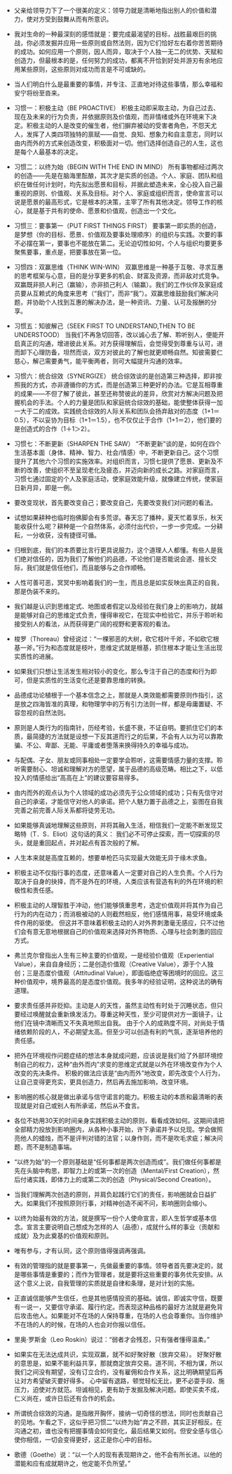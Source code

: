 - 父亲给领导力下了一个很美的定义：领导力就是清晰地指出别人的价值和潜力，使对方受到鼓舞从而有所意识。

- 我对生命的一种最深刻的感悟就是：要完成最渴望的目标，战胜最艰巨的挑战，你必须发掘并应用一些原则或自然法则，因为它们恰好左右着你苦苦期待的成功。如何应用一个原则，因人而异，取决于个人独一无二的优势、天赋和创造力，但最根本的是，任何努力的成功，都离不开恰到好处并游刃有余地应用某些原则，这些原则对成功而言是不可或缺的。

- 当人们明白什么是最重要的事情，并专注、正直地对待这些事情，那么幸福和安宁将纷至沓来。

- 习惯一：积极主动（BE PROACTIVE） 积极主动即采取主动，为自己过去、现在及未来的行为负责，并依据原则及价值观，而非情绪或外在环境来下决定。积极主动的人是改变的催生者，他们摒弃被动的受害者角色，不怨天尤人，发挥了人类四项独特的禀赋——自觉、良知、想象力和自主意志，同时以由内而外的方式来创造改变，积极面对一切。他们选择创造自己的人生，这也是每个人最基本的决定。

- 习惯二：以终为始（BEGIN WITH THE END IN MIND） 所有事物都经过两次的创造——先是在脑海里酝酿，其次才是实质的创造。个人、家庭、团队和组织在做任何计划时，均先拟出愿景和目标，并据此塑造未来，全心投入自己最重视的原则、价值观、关系及目标。对个人、家庭或组织而言，使命宣言可以说是愿景的最高形式，它是根本的决策，主宰了所有其他决定。领导工作的核心，就是基于共有的使命、愿景和价值观，创造出一个文化。

- 习惯三：要事第一（PUT FIRST THINGS FIRST） 要事第一即实质的创造，是梦想（你的目标、愿景、价值观及要事处理顺序）的组织与实践。次要的事不必摆在第一，要事也不能放在第二。无论迫切性如何，个人与组织均要更多聚焦要事，重点是，把要事放在第一位。

- 习惯四：双赢思维（THINK WIN-WIN） 双赢思维是一种基于互敬、寻求互惠的思考框架与心意，目的是分享更多的机会、财富及资源，而非敌对式竞争。双赢既非损人利己（赢输），亦非损己利人（输赢）。我们的工作伙伴及家庭成员要从互赖式的角度来思考（“我们”，而非“我”）。双赢思维鼓励我们解决问题，并协助个人找到互惠的解决办法，是一种资讯、力量、认可及报酬的分享。

- 习惯五：知彼解己（SEEK FIRST TO UNDERSTAND,THEN TO BE UNDERSTOOD） 当我们不再急切回答，改以诚心去了解、聆听别人，便能开启真正的沟通，增进彼此关系。对方获得理解后，会觉得受到尊重与认可，进而卸下心理防备，坦然而谈，双方对彼此的了解也就更顺畅自然。知彼需要仁慈心，解己需要勇气，能平衡两者，则可大幅提升沟通的效率。

- 习惯六：统合综效（SYNERGIZE） 统合综效谈的是创造第三种选择，即非按照我的方式，亦非遵循你的方式，而是创造第三种更好的办法。它是互相尊重的成果——不但了解了彼此，甚至还称赞彼此的差异，欣赏对方解决问题及把握机会的手法。个人的力量是团队和家庭统合综效的基础，能使整体获得一加一大于二的成效。实践统合综效的人际关系和团队会扬弃敌对的态度（1+1＝0.5），不以妥协为目标（1+1＝1.5），也不仅仅止于合作（1+1＝2），他们要的是创造式的合作（1＋1＞2）。

- 习惯七：不断更新（SHARPEN THE SAW） “不断更新”谈的是，如何在四个生活基本面（身体、精神、智力、社会/情感）中，不断更新自己。这个习惯提升了其他六个习惯的实施效率。对组织而言，习惯七提供了愿景、更新及不断的改善，使组织不至呈现老化及疲态，并迈向新的成长之路。对家庭而言，习惯七通过固定的个人及家庭活动，使家庭效能升级，就像建立传统，使家庭日新月异，即是一例。

- 要改变现状，首先要改变自己；要改变自己，先要改变我们对问题的看法。

- 试想如果耕种也临时抱佛脚会有多荒谬。春天忘了播种，夏天忙着享乐，秋天能收获什么呢？耕种是一个自然体系，必须付出代价，一步一步完成。一分耕耘，一分收获，没有捷径可循。

- 归根到底，我们的本质要比言行更具说服力，这个道理人人都懂。有些人是我们绝对信任的，因为我们了解他们的品德，不论他们是否能说会道、擅长交际，我们就是信任他们，而且能够与之合作顺畅。

- 人性可善可恶，冥冥中影响着我们的一生，而且总是如实反映出真正的自我，那是伪装不来的。

- 我们越是认识到思维定式、地图或者假定以及经验在我们身上的影响力，就越是能够对自己的思维定式负责，懂得审视它，在现实中检验它，并乐于聆听和接受别人的看法，从而获得更广阔的视野和更客观的看法。

- 梭罗（Thoreau）曾经说过：“一棵邪恶的大树，砍它枝叶千斧，不如砍它根基一斧。”行为和态度就是枝叶，思维定式就是根基，抓住根本才能让生活出现实质性的进展。

- 如果我们只想让生活发生相对较小的变化，那么专注于自己的态度和行为即可，但是实质性的生活变化还是要靠思维的转换。

- 品德成功论植根于一个基本信念之上，那就是人类效能都需要原则作指引，这是放之四海皆准的真理，和物理学中的万有引力法则一样，都是毋庸置疑、不容忽视的自然法则。

- 原则是人类行为的指南针，历经考验，长盛不衰，不证自明。要抓住它们的本质，最简捷的方法就是设想一下反其道而行之的后果，不会有人以为可以靠欺骗、不公、卑鄙、无能、平庸或者堕落来换得持久的幸福与成功。

- 与配偶、子女、朋友或同事相处一定要学会聆听，这需要情感力量的支撑。聆听需要耐心、坦诚和理解对方的愿望，属于品德的高级范畴。相比之下，以低投入的情感给出“高高在上”的建议要容易得多。

- 由内而外的观点认为个人领域的成功必须先于公众领域的成功；只有先信守对自己的承诺，才能信守对他人的承诺。把个人魅力置于品德之上，妄图在自我完善之前完善人际关系都将徒劳无功。

- 如果能够真诚地理解这些原则，并将其融入生活，相信我们一定能不断发现艾略特（T．S．Eliot）这句话的真义： 我们必不可停止探索，而一切探索的尽头，就是重回起点，并对起点有首次般的了解。

- 人生本来就是高度互赖的，想要单枪匹马实现最大效能无异于缘木求鱼。

- 积极主动不仅指行事的态度，还意味着人一定要对自己的人生负责。个人行为取决于自身的抉择，而不是外在的环境，人类应该有营造有利的外在环境的积极性和责任感。

- 积极主动的人理智胜于冲动，他们能够慎重思考，选定价值观并将其作为自己行为的内在动力；而消极被动的人则截然相反，他们感情用事，易受环境或条件作用的驱使。 但这并不意味着积极主动的人对外界刺激毫无感应，只不过他们会有意无意地根据自己的价值观来选择对外界物质、心理与社会刺激的回应方式。

- 弗兰克尔曾指出人生有三种主要的价值观，一是经验价值观（Experiential Value），来自自身经历；二是创造价值观（Creative Value），源于个人独创；三是态度价值观（Attitudinal Value），即面临绝症等困境时的回应。这三种价值观中，境界最高的是态度价值观。我多年的经验证明，这种说法的确有道理。

- 要求责任感并非贬抑。主动是人的天性，虽然主动性有时处于沉睡状态，但只要经过唤醒就会重新焕发活力。尊重这种天性，至少可提供对方一面镜子，让他们在镜中清晰而又不失真地照出自我。 由于个人的成熟度不同，对尚处于情绪依赖阶段的人，不必期望太高。但至少可以创造有利的气氛，逐渐培养他的责任感。

- 把外在环境视作问题症结的想法本身就成问题，应该说是我们给了外部环境控制自己的权力，这种“由外而内”求变的思维定式就是以外在环境改变作为个人改变的先决条件。 积极的做法应该是“由内而外”地改变，即先改变个人行为，让自己变得更充实，更具创造力，然后再去施加影响，改变环境。

- 影响圈的核心就是做出承诺与信守诺言的能力。积极主动的本质和最清晰的表现就是对自己或别人有所承诺，然后从不食言。

- 各位不妨用30天的时间亲身实践积极主动的原则，看看成效如何。这期间请把全部精力投放到影响圈内，从各种小事开始，许下承诺并予以兑现。学会做照亮他人的蜡烛，而不是评判对错的法官；以身作则，而不是吹毛求疵；解决问题，而不是制造事端。

- “以终为始”的一个原则基础是“任何事都是两次创造而成”。我们做任何事都是先在头脑中构思，即智力上的或第一次的创造（Mental/First Creation），然后付诸实践，即体力上的或第二次的创造（Physical/Second Creation）。

- 当我们理解两次创造的原则，并肩负起践行它们的责任，影响圈就会日益扩大。如果我们不按照原则行事，对精神创造不闻不问，影响圈则会缩小。

- 以终为始最有效的方法，就是撰写一份个人使命宣言，即人生哲学或基本信念。宣言主要说明自己想成为怎样的人（品德），成就什么样的事业（贡献和成就）及为此奠基的价值观和原则。

- 唯有参与，才有认同，这个原则值得强调再强调。

- 有效的管理指的就是要事第一，先做最重要的事情。领导者首先要决定的，就是哪些事情是重要的；而作为管理者，就是要将这些重要的事务优先安排。从这个意义上说，自我管理的实质就是自律和条理，是对计划的实施。

- 正直诚信能够产生信任，也是其他感情投资的基础。诚信，即诚实守信，既要有一说一，又要信守承诺、履行约定。而表现这种品格的最好方法就是避免背后攻击他人。如果能对不在场的人保持尊重，在场的人也会尊重你。当你维护不在场的人的时候，在场的人也会对你报以信任。

- 里奥·罗斯金（Leo Roskin）说过：“弱者才会残忍，只有强者懂得温柔。”

- 如果实在无法达成共识，实现双赢，就不如好聚好散（放弃交易）。 好聚好散的意思是，如果不能利益共享，那就商定放弃交易。道不同，不相为谋，所以我们之间没有期望，没有订立合约，没有雇佣和合作关系，这比明确期望后再让对方希望破灭要好得多。 心中留有退路，顿觉轻松无比，更不必耍手段、施压力，迫使对方就范。坦诚相见，更有助于发掘及解决问题。即使买卖不成，仁义尚在，或许日后还有合作的机会。

- 所谓统合综效的沟通，是指敞开胸怀，接纳一切奇怪的想法，同时也贡献自己的见地。乍看之下，这似乎把习惯二“以终为始”弃之不顾，其实正好相反。在沟通之初，谁也没有把握事情会如何变化，最后结果又如何。但安全感与信心使你相信，一切会变得更好，这正是你心中的目标。

- 歌德（Goethe）说：“以一个人的现有表现期许之，他不会有所长进。以他的潜能和应有成就期许之，他定能不负所望。”

